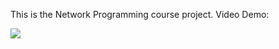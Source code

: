 This is the Network Programming course project.
Video Demo:

![](../../Semester%204/L%E1%BA%ADp%20Tr%C3%ACnh%20M%E1%BA%A1ng/Demo_LTM.gif)
